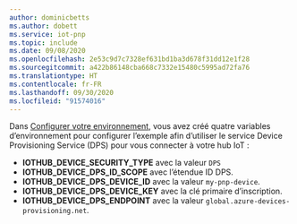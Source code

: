 ```yaml
---
author: dominicbetts
ms.author: dobett
ms.service: iot-pnp
ms.topic: include
ms.date: 09/08/2020
ms.openlocfilehash: 2e53c9d7c7328ef631bd1ba3d678f31dd12e1f28
ms.sourcegitcommit: a422b86148cba668c7332e15480c5995ad72fa76
ms.translationtype: HT
ms.contentlocale: fr-FR
ms.lasthandoff: 09/30/2020
ms.locfileid: "91574016"
---
```

Dans [Configurer votre environnement](../articles/iot-pnp/set-up-environment.md), vous avez créé quatre variables d’environnement pour configurer l’exemple afin d’utiliser le service Device Provisioning Service (DPS) pour vous connecter à votre hub IoT :

* **IOTHUB_DEVICE_SECURITY_TYPE** avec la valeur `DPS`
* **IOTHUB_DEVICE_DPS_ID_SCOPE** avec l’étendue ID DPS.
* **IOTHUB_DEVICE_DPS_DEVICE_ID** avec la valeur `my-pnp-device`.
* **IOTHUB_DEVICE_DPS_DEVICE_KEY** avec la clé primaire d’inscription.
* **IOTHUB_DEVICE_DPS_ENDPOINT** avec la valeur `global.azure-devices-provisioning.net`.
